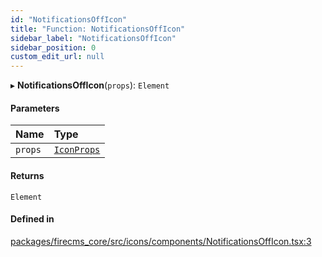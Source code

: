 ```yaml
---
id: "NotificationsOffIcon"
title: "Function: NotificationsOffIcon"
sidebar_label: "NotificationsOffIcon"
sidebar_position: 0
custom_edit_url: null
---
```


▸ **NotificationsOffIcon**(`props`): `Element`

#### Parameters

| Name | Type |
| :------ | :------ |
| `props` | [`IconProps`](../types/IconProps.md) |

#### Returns

`Element`

#### Defined in

[packages/firecms_core/src/icons/components/NotificationsOffIcon.tsx:3](https://github.com/FireCMSco/firecms/blob/d45f3739/packages/firecms_core/src/icons/components/NotificationsOffIcon.tsx#L3)
